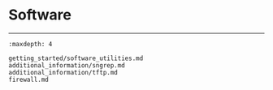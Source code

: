 # Software

***

```{toctree}
:maxdepth: 4

getting_started/software_utilities.md
additional_information/sngrep.md
additional_information/tftp.md
firewall.md
```
